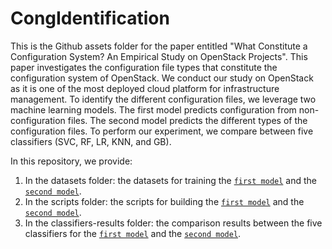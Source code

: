 # CongIdentification


This is the Github assets folder for the paper entitled "What Constitute a Configuration System? An Empirical Study on OpenStack Projects". This paper investigates the configuration file types that constitute the configuration system of OpenStack. We conduct our study on OpenStack as it is one of the most deployed cloud platform for infrastructure management. To identify the different configuration files, we leverage two machine learning models. The first model predicts configuration from non-configuration files. The second model predicts the different types of the configuration files. To perform our experiment, we compare between five classifiers (SVC, RF, LR, KNN, and GB).

In this repository, we provide: 

1) In the datasets folder: the datasets for training the [``first model``](https://github.com/Narjes-b/CongIdentification/blob/main/Datasets/Model1(configNonconfig).csv) and the [``second model``](https://github.com/Narjes-b/CongIdentification/blob/main/Datasets/Model2(ConfigTypes).csv). 
2) In the scripts folder: the scripts for building the [``first model``](https://github.com/Narjes-b/CongIdentification/blob/main/Scripts/Model1(configNonconfig).py) and the [``second model``](https://github.com/Narjes-b/CongIdentification/blob/main/Scripts/Model2(ConfigTypes).py).   
3) In the classifiers-results folder: the comparison results between the five classifiers for the [``first model``](https://github.com/Narjes-b/CongIdentification/blob/main/Classifiers-Results/Model1(configNonconfig).csv) and the [``second model``](https://github.com/Narjes-b/CongIdentification/blob/main/Classifiers-Results/Model2(ConfigTypes).csv).

